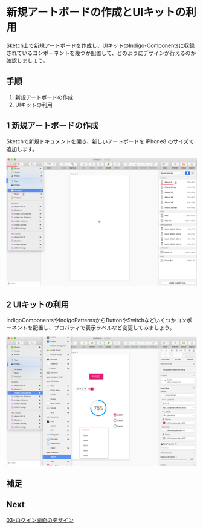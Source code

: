 # 新規アートボードの作成とUIキットの利用

Sketch上で新規アートボードを作成し、UIキットのIndigo-Componentsに収録されているコンポーネントを幾つか配置して、どのようにデザインが行えるのか確認しましょう。

## 手順

1. 新規アートボードの作成
2. UIキットの利用

## 1 新規アートボードの作成

Sketchで新規ドキュメントを開き、新しいアートボードを iPhone8 のサイズで追加します。

![](assets/02-01.png)

## 2 UIキットの利用

IndigoComponentsやIndigoPatternsからButtonやSwitchなどいくつかコンポーネントを配置し、プロパティで表示ラベルなど変更してみましょう。

![](assets/02-02.png)

## 補足



## Next

[03-ログイン画面のデザイン](03-ログイン画面のデザイン.md)
